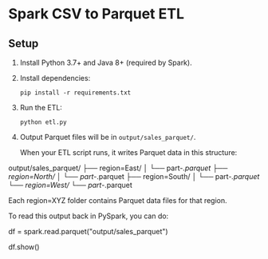 # Spark CSV to Parquet ETL

## Setup

1. Install Python 3.7+ and Java 8+ (required by Spark).
2. Install dependencies:

   ```
   pip install -r requirements.txt
   ```

3. Run the ETL:

   ```
   python etl.py
   ```

4. Output Parquet files will be in `output/sales_parquet/`.

   When your ETL script runs, it writes Parquet data in this structure:

output/sales_parquet/
├── region=East/
│   └── part-*.parquet
├── region=North/
│   └── part-*.parquet
├── region=South/
│   └── part-*.parquet
└── region=West/
    └── part-*.parquet

    
Each region=XYZ folder contains Parquet data files for that region.

To read this output back in PySpark, you can do:


df = spark.read.parquet("output/sales_parquet")

df.show()



